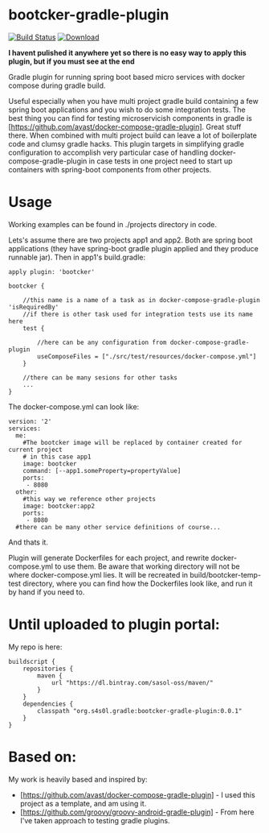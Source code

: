 # bootcker-gradle-plugin
[![Build Status](https://travis-ci.org/s4s0l/bootcker-gradle-plugin.svg?branch=master)](https://travis-ci.org/s4s0l/bootcker-gradle-plugin)
[![Download](https://api.bintray.com/packages/sasol-oss/maven/bootcker-gradle-plugin/images/download.svg) ](https://bintray.com/sasol-oss/maven/bootcker-gradle-plugin/_latestVersion)

**I havent pulished it anywhere yet so there is no easy way to apply this plugin, but if you must see at the end**

Gradle plugin for running spring boot based micro services with docker compose during gradle build.

Useful especially when you have multi project gradle build containing a few spring boot applications and you wish to do some integration tests.
The best thing you can find for testing microservicish components in gradle is [https://github.com/avast/docker-compose-gradle-plugin].
Great stuff there. When combined with multi project build can leave a lot of boilerplate code and clumsy 
 gradle hacks. This plugin targets in simplifying gradle configuration to accomplish very particular case of handling 
  docker-compose-gradle-plugin in case tests in one project need to start up containers with spring-boot components from other projects.
  
# Usage  

Working examples can be found in ./projects directory in code.

Lets's assume there are two projects app1 and app2. Both are spring boot applications 
(they have spring-boot gradle plugin applied and they produce runnable jar). Then in
 app1's build.gradle:

```
apply plugin: 'bootcker'

bootcker {

    //this name is a name of a task as in docker-compose-gradle-plugin 'isRequiredBy'
    //if there is other task used for integration tests use its name here
    test {
    
        //here can be any configuration from docker-compose-gradle-plugin
        useComposeFiles = ["./src/test/resources/docker-compose.yml"]
    }
    
    //there can be many sesions for other tasks 
    ...
}    
```

The docker-compose.yml can look like:
```
version: '2'
services:
  me:
    #The bootcker image will be replaced by container created for current project
    # in this case app1
    image: bootcker
    command: [--app1.someProperty=propertyValue]
    ports:
     - 8080
  other:
    #this way we reference other projects
    image: bootcker:app2 
    ports:
     - 8080
  #there can be many other service definitions of course...   
```

And thats it.

Plugin will generate Dockerfiles for each project, and rewrite docker-compose.yml
to use them. Be aware that working directory will not be where docker-compose.yml lies.
It will be recreated in build/bootcker-temp-test directory, where you can find how 
the Dockerfiles look like, and run it by hand if you need to.

# Until uploaded to plugin portal:

My repo is here:

```
buildscript {
    repositories {
        maven {
            url "https://dl.bintray.com/sasol-oss/maven/"
        }
    }
    dependencies {
        classpath "org.s4s0l.gradle:bootcker-gradle-plugin:0.0.1"
    }
}
```

# Based on:

My work is heavily based and inspired by:

* [https://github.com/avast/docker-compose-gradle-plugin] - I used this project as a template, and am using it.
* [https://github.com/groovy/groovy-android-gradle-plugin] - From here I've taken approach to testing gradle plugins. 

